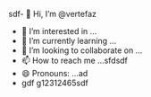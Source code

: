 sdf- 👋 Hi, I’m @vertefaz
- 👀 I’m interested in ...
- 🌱 I’m currently learning ...
- 💞️ I’m looking to collaborate on ...
- 📫 How to reach me ...sfdsdf
- 😄 Pronouns: ...ad
- gdf
g12312465sdf
<!---fgj
vertefaz/vertefaz is a ✨ special ✨ repository because its `README.md` (this file) appears on your GitHub profile.dfa
You can click the Preview link to take a look at your45 changes.gf
--->
